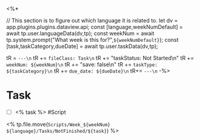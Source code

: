 <%*

// This section is to figure out which language it is related to.
let dv = app.plugins.plugins.dataview.api;
const [language,weekNumDefault] = await tp.user.languageData(dv,tp); 
const weekNum = await tp.system.prompt("What week is this for?",`${weekNumDefault}`);
const [task,taskCategory,dueDate] = await tp.user.taskData(dv,tp);


tR = `---\n`
tR += `fileClass: Task\n`
tR += "taskStatus: Not Started\n"
tR += `weekNum: ${weekNum}\n`
tR += "save: false\n"
tR += `taskType: ${taskCategory}\n`
tR += `due_date: ${dueDate}\n`
tR+= `---\n`
-%>

# Task
- [ ] <% task %> #Script 


<% tp.file.move(`Scripts/Week_${weekNum} ${language}/Tasks/NotFinished/${task}`) %> 
